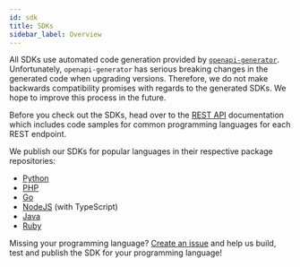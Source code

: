 ```yaml
---
id: sdk
title: SDKs
sidebar_label: Overview
---
```


All SDKs use automated code generation provided by
[`openapi-generator`](https://github.com/OpenAPITools/openapi-generator).
Unfortunately, `openapi-generator` has serious breaking changes in the generated
code when upgrading versions. Therefore, we do not make backwards compatibility
promises with regards to the generated SDKs. We hope to improve this process in
the future.

Before you check out the SDKs, head over to the [REST API](sdk/api.md) documentation
which includes code samples for common programming languages for each REST
endpoint.

We publish our SDKs for popular languages in their respective package
repositories:

- [Python](https://pypi.org/project/ory-kratos-client/)
- [PHP](https://packagist.org/packages/ory/kratos-client)
- [Go](https://github.com/ory/kratos-client-go)
- [NodeJS](https://www.npmjs.com/package/@oryd/kratos-client) (with TypeScript)
- [Java](https://search.maven.org/artifact/sh.ory.kratos/kratos-client)
- [Ruby](https://rubygems.org/gems/ory-kratos-client)

Missing your programming language?
[Create an issue](https://github.com/ory/kratos/issues) and help us build, test
and publish the SDK for your programming language!
